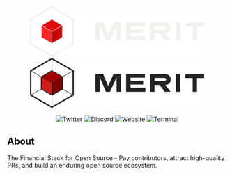 <p align="center">
  <img src="assets/horizontal/dark.png#gh-dark-mode-only" alt="Merit Systems" width="400">
  <img src="assets/horizontal/light.png#gh-light-mode-only" alt="Merit Systems" width="400">
</p>

<p align="center">
  <a href="https://x.com/merit_systems">
    <img src="https://img.shields.io/badge/Twitter-1DA1F2?style=for-the-badge&logo=twitter&logoColor=white" alt="Twitter">
  </a>
  <a href="https://discord.gg/merit">
    <img src="https://img.shields.io/badge/Discord-7289DA?style=for-the-badge&logo=discord&logoColor=white" alt="Discord">
  </a>
  <a href="https://merit.systems">
    <img src="https://img.shields.io/badge/Website-000000?style=for-the-badge&logo=About.me&logoColor=white" alt="Website">
  </a>
  <a href="https://terminal.merit.systems">
    <img src="https://img.shields.io/badge/Terminal-4A90E2?style=for-the-badge&logo=terminal&logoColor=white" alt="Terminal">
  </a>
</p>

## About

The Financial Stack for Open Source - Pay contributors, attract high-quality PRs, and build an enduring open source ecosystem.
